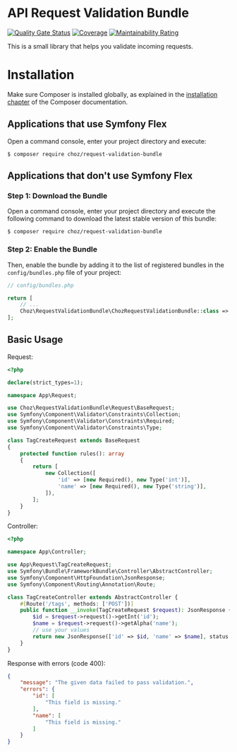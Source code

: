 # API Request Validation Bundle
[![Quality Gate Status](https://sonarcloud.io/api/project_badges/measure?project=ferchoz_request-validation-bundle&metric=alert_status)](https://sonarcloud.io/summary/new_code?id=ferchoz_request-validation-bundle)
[![Coverage](https://sonarcloud.io/api/project_badges/measure?project=ferchoz_request-validation-bundle&metric=coverage)](https://sonarcloud.io/summary/new_code?id=ferchoz_request-validation-bundle)
[![Maintainability Rating](https://sonarcloud.io/api/project_badges/measure?project=ferchoz_request-validation-bundle&metric=sqale_rating)](https://sonarcloud.io/summary/new_code?id=ferchoz_request-validation-bundle)

This is a small library that helps you validate incoming requests.

Installation
============

Make sure Composer is installed globally, as explained in the
[installation chapter](https://getcomposer.org/doc/00-intro.md)
of the Composer documentation.

Applications that use Symfony Flex
----------------------------------

Open a command console, enter your project directory and execute:

```console
$ composer require choz/request-validation-bundle
```

Applications that don't use Symfony Flex
----------------------------------------

### Step 1: Download the Bundle

Open a command console, enter your project directory and execute the
following command to download the latest stable version of this bundle:

```console
$ composer require choz/request-validation-bundle
```

### Step 2: Enable the Bundle

Then, enable the bundle by adding it to the list of registered bundles
in the `config/bundles.php` file of your project:

```php
// config/bundles.php

return [
    // ...
    Choz\RequestValidationBundle\ChozRequestValidationBundle::class => ['all' => true],
];
```

## Basic Usage

Request:
```php
<?php

declare(strict_types=1);

namespace App\Request;

use Choz\RequestValidationBundle\Request\BaseRequest;
use Symfony\Component\Validator\Constraints\Collection;
use Symfony\Component\Validator\Constraints\Required;
use Symfony\Component\Validator\Constraints\Type;

class TagCreateRequest extends BaseRequest
{
    protected function rules(): array
    {
        return [
            new Collection([
                'id' => [new Required(), new Type('int')],
                'name' => [new Required(), new Type('string')],
            ]),
        ];
    }
}
```

Controller:
```php
<?php 

namespace App\Controller;

use App\Request\TagCreateRequest;
use Symfony\Bundle\FrameworkBundle\Controller\AbstractController;
use Symfony\Component\HttpFoundation\JsonResponse;
use Symfony\Component\Routing\Annotation\Route;

class TagCreateController extends AbstractController {
    #[Route('/tags', methods: ['POST'])]
    public function __invoke(TagCreateRequest $request): JsonResponse {
        $id = $request->request()->getInt('id');
        $name = $request->request()->getAlpha('name');
        // use your values
        return new JsonResponse(['id' => $id, 'name' => $name], status: JsonResponse::HTTP_CREATED);
    }
}
```

Response with errors (code 400): 
```json
{
    "message": "The given data failed to pass validation.",
    "errors": {
        "id": [
            "This field is missing."
        ],
        "name": [
            "This field is missing."
        ]
    }
}
```